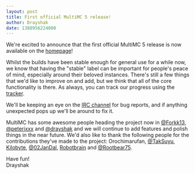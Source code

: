 ```yaml
---
layout: post
title: First official MultiMC 5 release!
author: Drayshak
date: 1388956224000
---
```


We're excited to announce that the first official MultiMC 5 release is now available on the [homepage](/)!

Whilst the builds have been stable enough for general use for a while now, we know that having the "stable" label can be important for people's peace of mind, especially around their beloved instances. There's still a few things that we'd like to improve on and add, but we think that all of the core functionality is there. As always, you can track our progress using the [tracker](https://www.pivotaltracker.com/s/projects/869353).

We'll be keeping an eye on the [IRC channel](http://webchat.esper.net/?nick=&channels=MultiMC) for bug reports, and if anything unexpected pops up we'll be around to fix it.

MultiMC has some awesome people heading the project now in [@Forkk13](https://twitter.com/forkk13), [@peterixxx](https://twitter.com/peterixxx) and [@drayshak](https://twitter.com/drayshak) and we will continue to add features and polish things in the near future. We'd also like to thank the following people for the contributions they've made to the project: Orochimarufan, [@TakSuyu](https://twitter.com/TakSuyu), [Kilobyte](https://twitter.com/Stiepen22), [@02JanDal](https://twitter.com/02JanDal), [Robotbrain](https://twitter.com/skylordelros) and [@Rootbear75](https://twitter.com/rootbear75).

Have fun!   
Drayshak

